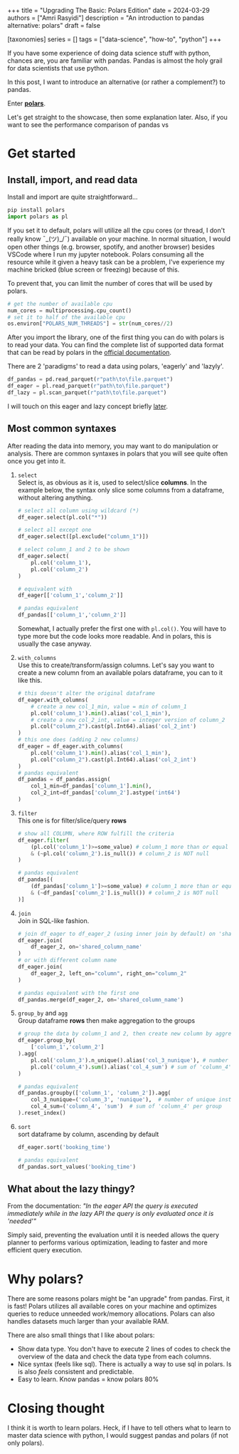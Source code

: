 +++
title = "Upgrading The Basic: Polars Edition"
date = 2024-03-29
authors = ["Amri Rasyidi"]
description = "An introduction to pandas alternative: polars"
draft = false

[taxonomies]
series = []
tags = ["data-science", "how-to", "python"]
+++

If you have some experience of doing data science stuff with python, chances are, you are familiar with pandas. Pandas is almost the holy grail for data scientists that use python.

In this post, I want to introduce an alternative (or rather a complement?) to pandas.

Enter [<b>polars</b>](https://pola-rs.github.io/polars/).

Let's get straight to the showcase, then some explanation later. Also, if you want to see the performance comparison of pandas vs 

# Get started
## Install, import, and read data
Install and import are quite straightforward...
```python
pip install polars
import polars as pl
```
If you set it to default, polars will utilize all the cpu cores (or thread, I don't really know ¯\_(ツ)_/¯) available on your machine. In normal situation, I would open other things (e.g. browser, spotify, and another browser) besides VSCode where I run my jupyter notebook. Polars consuming all the resource while it given a heavy task can be a problem, I've experience my machine bricked (blue screen or freezing) because of this.

To prevent that, you can limit the number of cores that will be used by polars.
```python
# get the number of available cpu
num_cores = multiprocessing.cpu_count()
# set it to half of the available cpu
os.environ["POLARS_NUM_THREADS"] = str(num_cores//2)
```
After you import the library, one of the first thing you can do with polars is to read your data. You can find the complete list of supported data format that can be read by polars in the [official documentation](https://pola-rs.github.io/polars/py-polars/html/reference/).

There are 2 'paradigms' to read a data using polars, 'eagerly' and 'lazyly'.
```python
df_pandas = pd.read_parquet(r"path\to\file.parquet")
df_eager = pl.read_parquet(r"path\to\file.parquet")
df_lazy = pl.scan_parquet(r"path\to\file.parquet")
```
I will touch on this eager and lazy concept briefly <a href="#what-about-the-lazy-thingy">later</a>.

## Most common syntaxes
After reading the data into memory, you may want to do manipulation or analysis. There are common syntaxes in polars that you will see quite often once you get into it.
1. `select`
    <br>Select is, as obvious as it is, used to select/slice <b>columns</b>. In the example below, the syntax only slice some columns from a dataframe, without altering anything.
    ```python
    # select all column using wildcard (*)
    df_eager.select(pl.col("*"))

    # select all except one
    df_eager.select([pl.exclude("column_1")])

    # select column_1 and 2 to be shown
    df_eager.select(
        pl.col('column_1'),
        pl.col('column_2')
    )

    # equivalent with
    df_eager[['column_1','column_2']]

    # pandas equivalent
    df_pandas[['column_1','column_2']]
    ```
    Somewhat, I actually prefer the first one with `pl.col()`. You will have to type more but the code looks more readable. And in polars, this is usually the case anyway.
1. `with_columns`
    <br>Use this to create/transform/assign columns. Let's say you want to create a new column from an available polars dataframe, you can to it like this.
    ```python
    # this doesn't alter the original dataframe
    df_eager.with_columns(
        # create a new col_1_min, value = min of column_1
        pl.col('column_1').min().alias('col_1_min'),
        # create a new col_2_int, value = integer version of column_2
        pl.col("column_2").cast(pl.Int64).alias('col_2_int')
    )
    # this one does (adding 2 new columns)
    df_eager = df_eager.with_columns(
        pl.col('column_1').min().alias('col_1_min'),
        pl.col("column_2").cast(pl.Int64).alias('col_2_int')
    )
    # pandas equivalent
    df_pandas = df_pandas.assign(
        col_1_min=df_pandas['column_1'].min(),
        col_2_int=df_pandas['column_2'].astype('int64')
    )
    ```

1. `filter`
    <br>This one is for filter/slice/query <b>rows</b>
    ```python
    # show all COLUMN, where ROW fulfill the criteria
    df_eager.filter(
        (pl.col('column_1')>=some_value) # column_1 more than or equal some_value
        & (~pl.col('column_2').is_null()) # column_2 is NOT null
    )

    # pandas equivalent
    df_pandas[(
        (df_pandas['column_1']>=some_value) # column_1 more than or equal some_value
        & (~df_pandas['column_2'].is_null()) # column_2 is NOT null
    )]
    ```
1. `join`
    <br>Join in SQL-like fashion.
    ```python
    # join df_eager to df_eager_2 (using inner join by default) on 'shared_column_name'
    df_eager.join(
        df_eager_2, on='shared_column_name'
    )
    # or with different column name
    df_eager.join(
        df_eager_2, left_on="column", right_on="column_2"
    )

    # pandas equivalent with the first one
    df_pandas.merge(df_eager_2, on='shared_column_name')
    ```
1. `group_by` and `agg`
    <br>Group dataframe <b>rows</b> then make aggregation to the groups
    ```python
    # group the data by column_1 and 2, then create new column by aggregation
    df_eager.group_by(
        ['column_1','column_2']
    ).agg(
        pl.col('column_3').n_unique().alias('col_3_nunique'), # number of unique instances per group
        pl.col('column_4').sum().alias('col_4_sum') # sum of 'column_4' per group
    )

    # pandas equivalent
    df_pandas.groupby(['column_1', 'column_2']).agg(
        col_3_nunique=('column_3', 'nunique'),  # number of unique instances per group
        col_4_sum=('column_4', 'sum')  # sum of 'column_4' per group
    ).reset_index()
    ```
1. `sort`
    <br>sort dataframe by column, ascending by default
    ```python
    df_eager.sort('booking_time')

    # pandas equivalent
    df_pandas.sort_values('booking_time')
    ```

## What about the lazy thingy?

From the documentation: 
_"In the eager API the query is executed immediately while in the lazy API the query is only evaluated once it is 'needed'"_

Simply said, preventing the evaluation until it is needed allows the query planner to performs various optimization, leading to faster and more efficient query execution.

# Why polars?

There are some reasons polars might be "an upgrade" from pandas. First, it is fast!  Polars utilizes all available cores on your machine and optimizes queries to reduce unneeded work/memory allocations. Polars can also handles datasets much larger than your available RAM.

There are also small things that I like about polars:
- Show data type. You don't have to execute 2 lines of codes to check the overview of the data and check the data type from each columns.
- Nice syntax (feels like sql). There is actually a way to use sql in polars. Is is also _feels_ consistent and predictable.
- Easy to learn. Know pandas = know polars 80%

# Closing thought

I think it is worth to learn polars. Heck, if I have to tell others what to learn to master data science with python, I would suggest pandas and polars (if not only polars).

